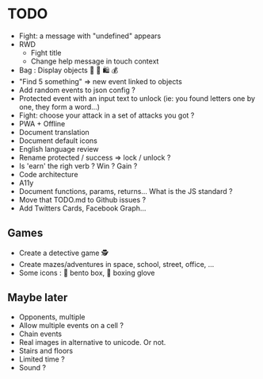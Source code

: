 # TODO

- Fight: a message with "undefined" appears
- RWD
  - Fight title
  - Change help message in touch context
- Bag : Display objects 👜 👝 🛍 💰
- "Find 5 something" => new event linked to objects
- Add random events to json config ?
- Protected event with an input text to unlock (ie: you found letters one by one, they form a word...)
- Fight: choose your attack in a set of attacks you got ?
- PWA + Offline
- Document translation
- Document default icons
- English language review
- Rename protected / success => lock / unlock ?
- Is 'earn' the righ verb ? Win ? Gain ?
- Code architecture
- A11y
- Document functions, params, returns... What is the JS standard ?
- Move that TODO.md to Github issues ?
- Add Twitters Cards, Facebook Graph...

## Games

- Create a detective game 🕵
- Create mazes/adventures in space, school, street, office, ...
- Some icons : 🍱 bento box, 🥊 boxing glove

## Maybe later

- Opponents, multiple
- Allow multiple events on a cell ?
- Chain events
- Real images in alternative to unicode. Or not.
- Stairs and floors
- Limited time ?
- Sound ?
